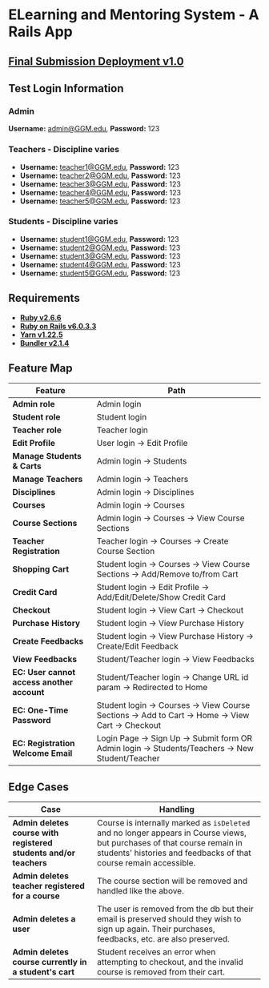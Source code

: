 # ELearning and Mentoring System - A Rails App

## [Final Submission Deployment v1.0](https://hidden-meadow-75629.herokuapp.com/)

## Test Login Information
### Admin
**Username:** admin@GGM.edu, **Password:** 123<br>

### Teachers - Discipline varies
* **Username:** teacher1@GGM.edu, **Password:** 123<br>
* **Username:** teacher2@GGM.edu, **Password:** 123<br>
* **Username:** teacher3@GGM.edu, **Password:** 123<br>
* **Username:** teacher4@GGM.edu, **Password:** 123<br>
* **Username:** teacher5@GGM.edu, **Password:** 123<br>

### Students - Discipline varies
* **Username:** student1@GGM.edu, **Password:** 123<br>
* **Username:** student2@GGM.edu, **Password:** 123<br>
* **Username:** student3@GGM.edu, **Password:** 123<br>
* **Username:** student4@GGM.edu, **Password:** 123<br>
* **Username:** student5@GGM.edu, **Password:** 123<br>

## Requirements
* [**Ruby v2.6.6**](https://cache.ruby-lang.org/pub/ruby/2.6/ruby-2.6.6.tar.gz)<br>
* [**Ruby on Rails v6.0.3.3**](https://guides.rubyonrails.org/v5.0/getting_started.html#installing-rails)<br>
* [**Yarn v1.22.5**](https://classic.yarnpkg.com/en/docs/cli/version/)<br>
* [**Bundler v2.1.4**](https://bundler.io/)

## Feature Map
Feature|Path
-------|----
**Admin role**|Admin login
**Student role**|Student login
**Teacher role**|Teacher login
**Edit Profile**|User login -> Edit Profile
**Manage Students & Carts**|Admin login -> Students
**Manage Teachers**|Admin login -> Teachers
**Disciplines**|Admin login -> Disciplines
**Courses**|Admin login -> Courses
**Course Sections**|Admin login -> Courses -> View Course Sections
**Teacher Registration**|Teacher login -> Courses -> Create Course Section
**Shopping Cart**|Student login -> Courses -> View Course Sections -> Add/Remove to/from Cart
**Credit Card**|Student login -> Edit Profile -> Add/Edit/Delete/Show Credit Card
**Checkout**|Student login -> View Cart -> Checkout
**Purchase History**|Student login -> View Purchase History
**Create Feedbacks**|Student login -> View Purchase History -> Create/Edit Feedback
**View Feedbacks**|Student/Teacher login -> View Feedbacks
**EC: User cannot access another account**|Student/Teacher login -> Change URL id param -> Redirected to Home
**EC: One-Time Password**|Student login -> Courses -> View Course Sections -> Add to Cart -> Home -> View Cart -> Checkout
**EC: Registration Welcome Email**|Login Page -> Sign Up -> Submit form OR Admin login -> Students/Teachers -> New Student/Teacher

## Edge Cases
Case|Handling
----|--------
**Admin deletes course with registered students and/or teachers**|Course is internally marked as `isDeleted` and no longer appears in Course views, but purchases of that course remain in students' histories and feedbacks of that course remain accessible.
**Admin deletes teacher registered for a course**|The course section will be removed and handled like the above.
**Admin deletes a user**|The user is removed from the db but their email is preserved should they wish to sign up again. Their purchases, feedbacks, etc. are also preserved.
**Admin deletes course currently in a student's cart**|Student receives an error when attempting to checkout, and the invalid course is removed from their cart.
